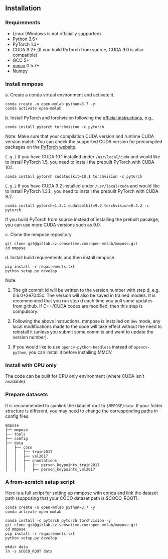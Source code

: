 ## Installation

### Requirements

- Linux (Windows is not officially supported)
- Python 3.6+
- PyTorch 1.3+
- CUDA 9.2+ (If you build PyTorch from source, CUDA 9.0 is also compatible)
- GCC 5+
- [mmcv](https://github.com/open-mmlab/mmcv) 0.5.7+
- Numpy

### Install mmpose

a. Create a conda virtual environment and activate it.

```shell
conda create -n open-mmlab python=3.7 -y
conda activate open-mmlab
```

b. Install PyTorch and torchvision following the [official instructions](https://pytorch.org/), e.g.,

```shell
conda install pytorch torchvision -c pytorch
```

Note: Make sure that your compilation CUDA version and runtime CUDA version match.
You can check the supported CUDA version for precompiled packages on the [PyTorch website](https://pytorch.org/).

`E.g.1` If you have CUDA 10.1 installed under `/usr/local/cuda` and would like to install PyTorch 1.5,
you need to install the prebuilt PyTorch with CUDA 10.1.

```shell
conda install pytorch cudatoolkit=10.1 torchvision -c pytorch
```

`E.g.2` If you have CUDA 9.2 installed under `/usr/local/cuda` and would like to install PyTorch 1.3.1.,
you need to install the prebuilt PyTorch with CUDA 9.2.

```shell
conda install pytorch=1.3.1 cudatoolkit=9.2 torchvision=0.4.2 -c pytorch
```

If you build PyTorch from source instead of installing the prebuilt pacakge, you can use more CUDA versions such as 9.0.

c. Clone the mmpose repository

```shell
git clone git@gitlab.sz.sensetime.com:open-mmlab/mmpose.git
cd mmpose
```

d. Install build requirements and then install mmpose

```shell
pip install -r requirements.txt
python setup.py develop
```

Note:

1. The git commit id will be written to the version number with step d, e.g. 0.6.0+2e7045c. The version will also be saved in trained models.
It is recommended that you run step d each time you pull some updates from github. If C++/CUDA codes are modified, then this step is compulsory.

2. Following the above instructions, mmpose is installed on `dev` mode, any local modifications made to the code will take effect without the need to reinstall it (unless you submit some commits and want to update the version number).

3. If you would like to use `opencv-python-headless` instead of `opencv-python`,
you can install it before installing MMCV.

### Install with CPU only
The code can be built for CPU only environment (where CUDA isn't available).

### Prepare datasets

It is recommended to symlink the dataset root to `$MMPOSE/data`.
If your folder structure is different, you may need to change the corresponding paths in config files.

```
mmpose
├── mmpose
├── tools
├── config
├── data
│   ├── coco
│   │   ├── train2017
│   │   ├── val2017
│   │   ├── annotations
│   │   │   ├── person_keypoints_train2017
│   │   │   ├── person_keypoints_val2017

```

### A from-scratch setup script

Here is a full script for setting up mmpose with conda and link the dataset path (supposing that your COCO dataset path is $COCO_ROOT).

```shell
conda create -n open-mmlab python=3.7 -y
conda activate open-mmlab

conda install -c pytorch pytorch torchvision -y
git clone git@gitlab.sz.sensetime.com:open-mmlab/mmpose.git
cd mmpose
pip install -r requirements.txt
python setup.py develop

mkdir data
ln -s $COCO_ROOT data
```
